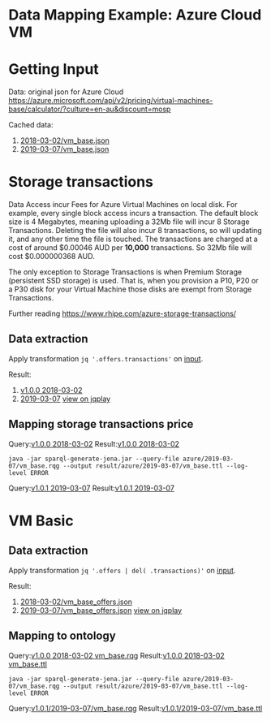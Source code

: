 # Data Mapping Example: Azure Cloud VM

# Getting Input
Data: original json for Azure Cloud
https://azure.microsoft.com/api/v2/pricing/virtual-machines-base/calculator/?culture=en-au&discount=mosp

Cached data:
1. [2018-03-02/vm_base.json](../data/azure/2018-03-02/vm_base.json)
2. [2019-03-07/vm_base.json](../data/azure/2019-03-07/vm_base.json)

# Storage transactions
Data Access incur Fees for Azure Virtual Machines on local disk.
For example, every single block access incurs a transaction.
The default block size is 4 Megabytes, meaning uploading a 32Mb file will incur 8 Storage Transactions.
Deleting the file will also incur 8 transactions, so will updating it, and any other time the file is touched.
The transactions are charged at a cost of around $0.00046 AUD per **10,000** transactions.
So 32Mb file will cost $0.000000368 AUD.

The only exception to Storage Transactions is when Premium Storage (persistent SSD storage) is used. That is, when you provision a P10, P20 or a P30 disk for your Virtual Machine those disks are exempt from Storage Transactions.

Further reading
https://www.rhipe.com/azure-storage-transactions/

## Data extraction
Apply transformation `jq '.offers.transactions'`
on [input](#getting-input).

Result:
1. [v1.0.0 2018-03-02](../jq/azure/2018-03-02/vm_base_storageTransactions.json)
2. [2019-03-07](../jq/azure/2019-03-07/vm_base_storageTransactions.json)
   [view on jqplay](https://jqplay.org/s/G2WY1m1bRX)

## Mapping storage transactions price
Query:[v1.0.0 2018-03-02](../sparql-generate/azure/v1.0.0/vm_base_storageTransactions.rqg)
Result:[v1.0.0 2018-03-02](../sparql-generate/result/azure/v1.0.0/vm_base_storageTransactions.ttl)

```
java -jar sparql-generate-jena.jar --query-file azure/2019-03-07/vm_base.rqg --output result/azure/2019-03-07/vm_base.ttl --log-level ERROR
```
Query:[v1.0.1 2019-03-07](../sparql-generate/azure/v1.0.1/2019-03-07/vm_base_storageTransactions.rqg)
Result:[v1.0.1 2019-03-07](../sparql-generate/result/azure/v1.0.1/2019-03-07/vm_base_storageTransactions.rqg)

# VM Basic
## Data extraction
Apply transformation `jq '.offers | del( .transactions)'`
on [input](#getting-input).

Result:
1. [2018-03-02/vm_base_offers.json](../jq/azure/2018-03-02/vm_base_offers.json)
2. [2019-03-07/vm_base_offers.json](../jq/azure/2019-03-07/vm_base_offers.json)
   [view on jqplay](https://jqplay.org/s/NbdTDztQbb)

## Mapping to ontology
Query:[v1.0.0 2018-03-02 vm_base.rqg](../sparql-generate/azure/v1.0.0/vm_base.rqg)
Result:[v1.0.0 2018-03-02 vm_base.ttl](../sparql-generate/result/azure/v1.0.0/vm_base.ttl)

```
java -jar sparql-generate-jena.jar --query-file azure/2019-03-07/vm_base.rqg --output result/azure/2019-03-07/vm_base.ttl --log-level ERROR
```
Query:[v1.0.1/2019-03-07/vm_base.rqg](../sparql-generate/azure/v1.0.1/2019-03-07/vm_base.rqg)
Result:[v1.0.1/2019-03-07/vm_base.ttl](../sparql-generate/result/azure/v1.0.1/2019-03-07/vm_base.ttl)
